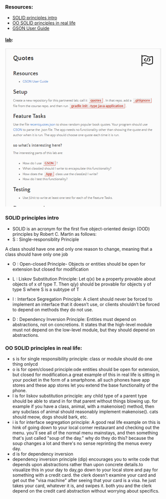 ### Resources:
- [SOLID principles intro](https://www.digitalocean.com/community/conceptual_articles/s-o-l-i-d-the-first-five-principles-of-object-oriented-design)
- [OO SOLID principles in real life](https://dzone.com/articles/the-solid-principles-in-real-life)
- [GSON User Guide](https://github.com/google/gson/blob/master/UserGuide.md)

#### [lab](https://github.com/Ahmad-A2020/quotes):
![lab8](/Code-401/ScreenShot/lab8-1.PNG)

### SOLID principles intro
- SOLID is an acronym for the first five object-oriented design (OOD) principles by Robert C. Martin as follows:
- S : Single-responsiblity Principle

A class should have one and only one reason to change, meaning that a class should have only one job
- O : Open-closed Principle- Objects or entities should be open for extension but closed for modification

- L : Liskov Substitution Principle: Let q(x) be a property provable about objects of x of type T. Then q(y) should be provable for objects y of type S where S is a subtype of T

- I : Interface Segregation Principle: A client should never be forced to implement an interface that it doesn’t use, or clients shouldn’t be forced to depend on methods they do not use.

- D : Dependency Inversion Principle: Entities must depend on abstractions, not on concretions. It states that the high-level module must not depend on the low-level module, but they should depend on abstractions.

### OO SOLID principles in real life:
- s is for single responsibility principle: class or module should do one thing onlycd
- o is for open/closed principle:ode entities should be open for extension, but closed for modification.a great example of this in real life is sitting in your pocket in the form of a smartphone. all such phones have app stores and these app stores let you extend the base functionality of the phone.
- l is for liskov substitution principle:   any child type of a parent type should be able to stand in for that parent without things blowing up. for example if you have a class, animal, with a makenoise() method, then any subclass of animal should reasonably implement makenoise(). cats should meow, dogs should bark, etc.
- i is for interface segregation principle: A good real life example on this is hink of going down to your local corner restaurant and checking out the menu. you'll see all of the normal menu mainstays, and then something that's just called "soup of the day." why do they do this? because the soup changes a lot and there's no sense reprinting the menus every day.
- d is for dependency inversion
- dependency inversion principle (dip) encourages you to write code that depends upon abstractions rather than upon concrete details.to visualize this in your day to day,go down to your local store and pay for something with a credit card. the clerk doesn't examine your card and get out the "visa machine" after seeing that your card is a visa. he just takes your card, whatever it is, and swipes it. both you and the clerk depend on the credit card abstraction without worrying about specifics.
